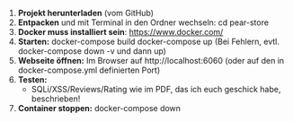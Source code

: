 1. **Projekt herunterladen** (vom GitHub)
2. **Entpacken** und mit Terminal in den Ordner wechseln:
   cd pear-store
3. **Docker muss installiert sein**: https://www.docker.com/
4. **Starten:**
   docker-compose build
   docker-compose up
   (Bei Fehlern, evtl. docker-compose down -v und dann up)
5. **Webseite öffnen:**
   Im Browser auf http://localhost:6060 (oder auf den in docker-compose.yml definierten Port)
6. **Testen:**
    - SQLi/XSS/Reviews/Rating wie im PDF, das ich euch geschick habe, beschrieben!
7. **Container stoppen:**
   docker-compose down
